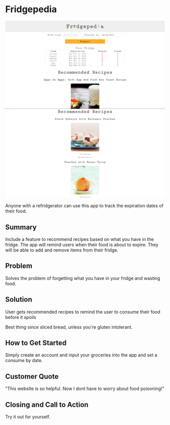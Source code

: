 # Fridgepedia #

<p align="center">
  <img src="./examples/sample.png">
  
  <img src="./examples/recipes.png">
</p>

  Anyone with a refridgerator can use this app to track the expiration dates of their food.

## Summary ##
  Include a feature to recommend recipes based on what you have in the fridge. The app will remind users when their food is about to expire. They will be able to add and remove items from their fridge.

## Problem ##
  Solves the problem of forgetting what you have in your fridge and wasting food.

## Solution ##
  User gets recommended recipes to remind the user to consume their food before it spoils

  Best thing since sliced bread, unless you're gluten intolerant.

## How to Get Started ##
  Simply create an account and input your groceries into the app and set a consume by date.

## Customer Quote ##
  "This website is so helpful. Now I dont have to worry about food poisoning!"

## Closing and Call to Action ##
  Try it out for yourself.
